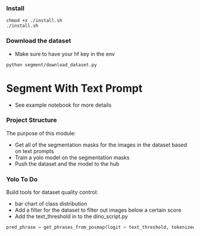 ### Install
```
chmod +x ./install.sh
./install.sh
```

### Download the dataset 
- Make sure to have your hf key in the env

```
python segment/download_dataset.py
```

### <h1>Segment With Text Prompt</h1>

- See example notebook for more details


### Project Structure ###

The purpose of this module: 
- Get all of the segmentation masks for the images in the dataset based on text prompts 
- Train a yolo model on the segmentation masks 
- Push the dataset and the model to the hub 


### Yolo To Do ###
Build tools for dataset quality control: 
- bar chart of class distribution
- Add a filter for the dataset to filter out images below a certain score 
- Add the text_threshold in to the dino_script.py 
```python 
pred_phrase = get_phrases_from_posmap(logit > text_threshold, tokenized, tokenlizer)
```